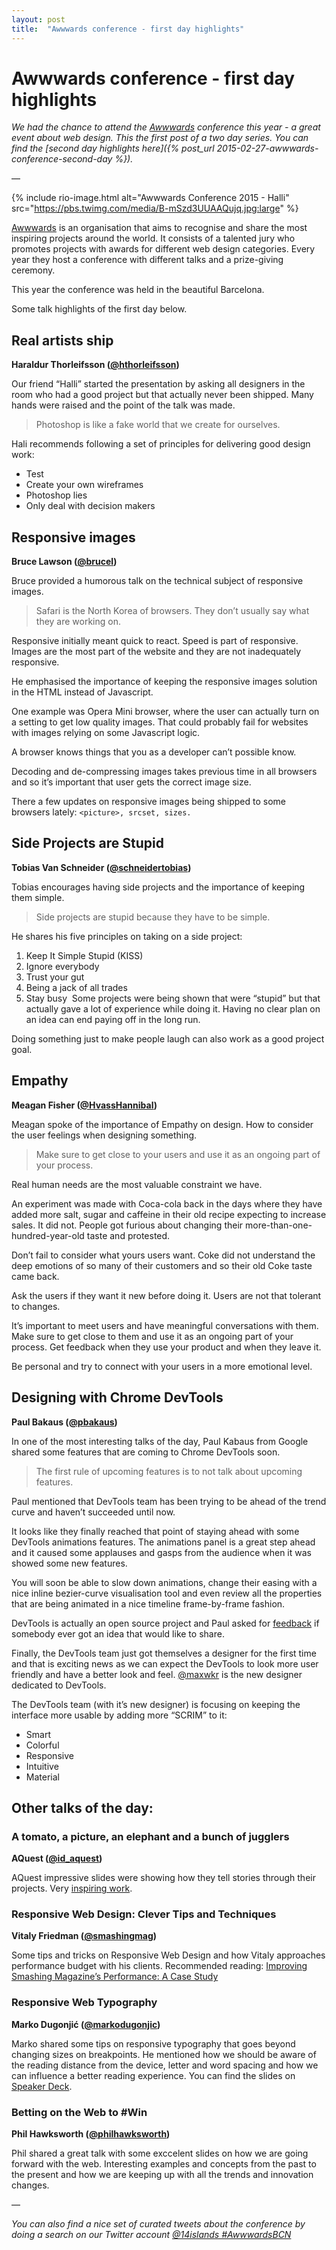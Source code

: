 ```yaml
---
layout: post
title:  "Awwwards conference - first day highlights"
---
```


# Awwwards conference - first day highlights

*We had the chance to attend the [Awwwards](http://conference.awwwards.com/) conference this year - a great event about web design. This the first post of a two day series. You can find the [second day highlights here]({% post_url 2015-02-27-awwwards-conference-second-day %}).*

—

{% include rio-image.html alt="Awwwards Conference 2015 - Halli" src="https://pbs.twimg.com/media/B-mSzd3UUAAQujq.jpg:large" %}

[Awwwards](http://conference.awwwards.com/) is an organisation that aims to recognise and share the most inspiring projects around the world. It consists of a talented jury who promotes projects with awards for different web design categories. Every year they host a conference with different talks and a prize-giving ceremony.

This year the conference was held in the beautiful Barcelona.

Some talk highlights of the first day below.

## Real artists ship
**Haraldur Thorleifsson ([@hthorleifsson](http://twitter.com/hthorleifsson))**

Our friend “Halli” started the presentation by asking all designers in the room who had a good project but that actually never been shipped. Many hands were raised and the point of the talk was made.

> Photoshop is like a fake world that we create for ourselves.

Hali recommends following a set of principles for delivering good design work:

- Test
- Create your own wireframes
- Photoshop lies
- Only deal with decision makers

## Responsive images
**Bruce Lawson ([@brucel](http://twitter.com/brucel))**

Bruce provided a humorous talk on the technical subject of responsive images.

> Safari is the North Korea of browsers. They don’t usually say what they are working on.

Responsive initially meant quick to react. Speed is part of responsive. Images are the most part of the website and they are not inadequately responsive.

He emphasised the importance of keeping the responsive images solution in the HTML instead of Javascript.

One example was Opera Mini browser, where the user can actually turn on a setting to get low quality images. That could probably fail for websites  with images relying on some Javascript logic.

A browser knows things that you as a developer can’t possible know.

Decoding and de-compressing images takes previous time in all browsers and so it’s important that user gets the correct image size.

There a few updates on responsive images being shipped to some browsers lately: `<picture>, srcset, sizes.`

## Side Projects are Stupid
**Tobias Van Schneider ([@schneidertobias](http://twitter.com/))**

Tobias encourages having side projects and the importance of keeping them simple.

> Side projects are stupid because they have to be simple.

He shares his five principles on taking on a side project:

1. Keep It Simple Stupid (KISS)
2. Ignore everybody
3. Trust your gut
4. Being a jack of all trades
5. Stay busy 
Some projects were being shown that were “stupid” but that actually gave a lot of experience while doing it. Having no clear plan on an idea can end paying off in the long run.

Doing something just to make people laugh can also work as a good project goal.

## Empathy
**Meagan Fisher ([@HvassHannibal](http://twitter.com/))**

Meagan spoke of the importance of Empathy on design. How to consider the user feelings when designing something.

> Make sure to get close to your users and use it as an ongoing part of your process.

Real human needs are the most valuable constraint we have.

An experiment was made with Coca-cola back in the days where they have added more salt, sugar and caffeine in their old recipe expecting to increase sales. It did not. People got furious about changing their more-than-one-hundred-year-old  taste and protested.

Don’t fail to consider what yours users want. Coke did not understand the deep emotions of so many of their customers and so their old Coke taste came back.

Ask the users if they want it new before doing it. Users are not that tolerant to changes.

It’s important to meet users and have meaningful conversations with them. Make sure to get close to them and use it as an ongoing part of your process. Get feedback when they use your product and when they leave it.

Be personal and try to connect with your users in a more emotional level.

## Designing with Chrome DevTools
**Paul Bakaus ([@pbakaus](http://twitter.com/))**

In one of the most interesting talks of the day, Paul Kabaus from Google shared some features that are coming to Chrome DevTools soon.

> The first rule of upcoming features is to not talk about upcoming features.

Paul mentioned that DevTools team has been trying to be ahead of the trend curve and haven’t succeeded until now.

It looks like they finally reached that point of staying ahead with some DevTools animations features. The animations panel is a great step ahead and it caused some applauses and gasps from the audience when it was showed some new features.

You will soon be able to slow down animations, change their easing with a nice inline bezier-curve visualisation tool and even review all the properties that are being animated in a nice timeline frame-by-frame fashion.

DevTools is actually an open source project and Paul asked for [feedback](https://trello.com/b/GKotpgkR/devtools-for-designers) if somebody ever got an idea that would like to share.

Finally, the DevTools team just got themselves a designer for the first time and that is exciting news as we can expect the DevTools to look more user friendly and have a better look and feel. [@maxwkr](http://twitter.com/maxwkr) is the new designer dedicated to DevTools.

The DevTools team (with it’s new designer) is focusing on keeping the interface more usable by adding more “SCRIM” to it:

- Smart
- Colorful
- Responsive
- Intuitive
- Material

## Other talks of the day:

### A tomato, a picture, an elephant and a bunch of jugglers
**AQuest ([@id_aquest](http://twitter.com/id_aquest))**

AQuest impressive slides were showing how they tell stories through their projects. Very [inspiring work](www.aquest.it).

### Responsive Web Design: Clever Tips and Techniques
**Vitaly Friedman ([@smashingmag](http://twitter.com/smashingmag))**

Some tips and tricks on Responsive Web Design and how Vitaly approaches performance budget with his clients. Recommended reading: [Improving Smashing Magazine’s Performance: A Case Study](http://www.smashingmagazine.com/2014/09/08/improving-smashing-magazine-performance-case-study/)

### Responsive Web Typography
**Marko Dugonjić ([@markodugonjic](http://twitter.com/markodugonjic))**

Marko shared some tips on responsive typography that goes beyond  changing sizes on breakpoints. He mentioned how we should be aware of the reading distance from the device, letter and word spacing and how we can influence a better reading experience. You can find the slides on [Speaker Deck](https://speakerdeck.com/maratz/responsive-web-typography-at-awwwards-barcelona).

### Betting on the Web to #Win
**Phil Hawksworth ([@philhawksworth](http://twitter.com/philhawksworth))**

Phil shared a great talk with some exccelent slides on how we are going forward with the web. Interesting examples and concepts from the past to the present and how we are keeping up with all the trends and innovation changes.

—

_You can also find a nice set of curated tweets about the conference by doing a search on our Twitter account [@14islands #AwwwardsBCN](https://twitter.com/search?q=%4014islands%20%23AwwwardsBCN&src=typd)_
